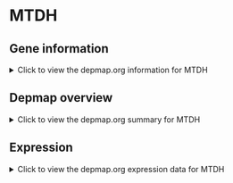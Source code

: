 <h1>MTDH</h1>

<h2>Gene information</h2>
<details>
  <summary>Click to view the depmap.org information for MTDH</summary>
  <p><a href="https://depmap.org/portal/gene/MTDH?tab=about" target="_BLANK">Open page in a new tab...</a></p>
  <iframe src="https://depmap.org/portal/gene/MTDH?tab=about" style="border:none;width:100%;height:800px"></iframe>
</details>

<h2>Depmap overview</h2>
<details>
  <summary>Click to view the depmap.org summary for MTDH</summary>
  <p><a href="https://depmap.org/portal/gene/MTDH?tab=overview" target="_BLANK">Open page in a new tab...</a></p>
  <iframe src="https://depmap.org/portal/gene/MTDH?tab=overview" style="border:none;width:100%;height:800px"></iframe>
</details>

<h2>Expression</h2>
<details>
  <summary>Click to view the depmap.org expression data for MTDH</summary>
  <p><a href="https://depmap.org/portal/gene/MTDH?tab=characterization" target="_BLANK">Open page in a new tab...</a></p>
  <iframe src="https://depmap.org/portal/gene/MTDH?tab=characterization" style="border:none;width:100%;height:800px"></iframe>
</details>


<!--
<h2>Reactome Pathway diagram</h2>
<details>
  <summary>Click to view the Reactome pathway for MTDH</summary>
  <p><a href="PURL" target="_BLANK">Open page in a new tab...</a></p>
  PNAME
</details>
-->


